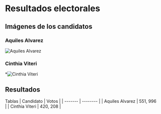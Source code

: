 # Resultados electorales 

## Imágenes de los candidatos
### Aquiles Alvarez
![Aquiles Alvarez](https://www.google.com/search?q=aquiles+alvarez&sxsrf=AJOqlzVd5VH2lPai-QR2WM4hbsKRXZo0Hw:1676004818965&source=lnms&tbm=isch&sa=X&ved=2ahUKEwi3_oC_lIr9AhWETjABHRUGB-UQ_AUoAXoECAIQAw&biw=1707&bih=797&dpr=1.13#imgrc=r3wwDlicg1JFvM)
### Cinthia Viteri
*![Cinthia Viteri](/ruta/a/la/imagen.jpg)

## Resultados 

Tablas 
| Candidato | Votos   |
| ------- | -------- |
| Aquiles Alvarez  | 551, 996   |
| Cinthia Viteri   | 420, 208   |
